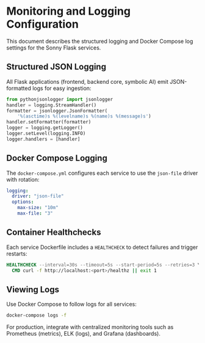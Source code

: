# Monitoring and Logging Configuration

This document describes the structured logging and Docker Compose log settings for the Sonny Flask services.

## Structured JSON Logging
All Flask applications (frontend, backend core, symbolic AI) emit JSON-formatted logs for easy ingestion:

```python
from pythonjsonlogger import jsonlogger
handler = logging.StreamHandler()
formatter = jsonlogger.JsonFormatter(
    '%(asctime)s %(levelname)s %(name)s %(message)s')
handler.setFormatter(formatter)
logger = logging.getLogger()
logger.setLevel(logging.INFO)
logger.handlers = [handler]
```

## Docker Compose Logging
The `docker-compose.yml` configures each service to use the `json-file` driver with rotation:

```yaml
logging:
  driver: "json-file"
  options:
    max-size: "10m"
    max-file: "3"
```

## Container Healthchecks
Each service Dockerfile includes a `HEALTHCHECK` to detect failures and trigger restarts:

```dockerfile
HEALTHCHECK --interval=30s --timeout=5s --start-period=5s --retries=3 \
  CMD curl -f http://localhost:<port>/healthz || exit 1
```

## Viewing Logs
Use Docker Compose to follow logs for all services:

```bash
docker-compose logs -f
```

For production, integrate with centralized monitoring tools such as Prometheus (metrics), ELK (logs), and Grafana (dashboards).